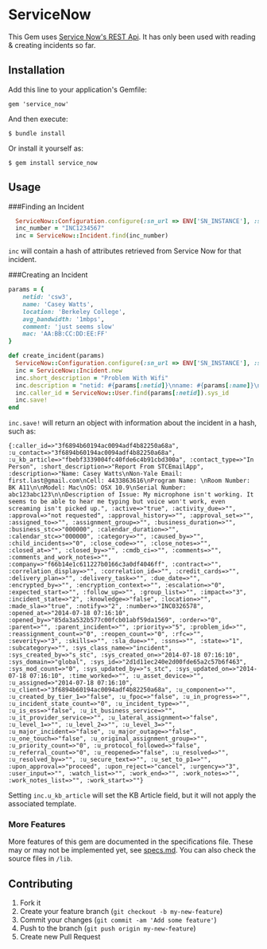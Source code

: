 # ServiceNow

This Gem uses [Service Now's REST Api](http://wiki.servicenow.com/index.php?title=REST_API). It has only been used with reading & creating incidents so far.

## Installation

Add this line to your application's Gemfile:

    gem 'service_now'

And then execute:

    $ bundle install

Or install it yourself as:

    $ gem install service_now

## Usage

###Finding an Incident
```ruby
  ServiceNow::Configuration.configure(:sn_url => ENV['SN_INSTANCE'], :sn_username => ENV['SN_USERNAME'], :sn_password => ENV['SN_PASSWORD'])
  inc_number = "INC1234567"
  inc = ServiceNow::Incident.find(inc_number)
```

`inc` will contain a hash of attributes retrieved from Service Now for that incident.


###Creating an Incident
```ruby
params = {
    netid: 'csw3',
    name: 'Casey Watts',
    location: 'Berkeley College',
    avg_bandwidth: '1mbps',
    comment: 'just seems slow'
    mac: 'AA:BB:CC:DD:EE:FF'
}

def create_incident(params)
  ServiceNow::Configuration.configure(:sn_url => ENV['SN_INSTANCE'], :sn_username => ENV['SN_USERNAME'], :sn_password => ENV['SN_PASSWORD'])
  inc = ServiceNow::Incident.new
  inc.short_description = "Problem With Wifi"
  inc.description = "netid: #{params[:netid]}\nname: #{params[:name]}\nlocation: #{params[:location]}\nbandwidth: #{params[:avg_bandwidth]}\ncomment: #{params[:comments]}\nmac: #{params[:mac]}"
  inc.caller_id = ServiceNow::User.find(params[:netid]).sys_id
  inc.save!
end
```

`inc.save!` will return an object with information about the incident in a hash, such as:

```
{:caller_id=>"3f6894b60194ac0094adf4b82250a68a", :u_contact=>"3f6894b60194ac0094adf4b82250a68a", :u_kb_article=>"fbebf3339004fc40fde6c4b91cbd300a", :contact_type=>"In Person", :short_description=>"Report From STCEmailApp", :description=>"Name: Casey Watts\nNon-Yale Email: first.last@gmail.com\nCell: 4433863616\nProgram Name: \nRoom Number: BK A11\n\nModel: Mac\nOS: OSX 10.9\nSerial Number: abc123abc123\n\nDescription of Issue: My microphone isn't working. It seems to be able to hear me typing but voice won't work, even screaming isn't picked up.", :active=>"true", :activity_due=>"", :approval=>"not requested", :approval_history=>"", :approval_set=>"", :assigned_to=>"", :assignment_group=>"", :business_duration=>"", :business_stc=>"000000", :calendar_duration=>"", :calendar_stc=>"000000", :category=>"", :caused_by=>"", :child_incidents=>"0", :close_code=>"", :close_notes=>"", :closed_at=>"", :closed_by=>"", :cmdb_ci=>"", :comments=>"", :comments_and_work_notes=>"", :company=>"f66b14e1c611227b0166c3a0df4046ff", :contract=>"", :correlation_display=>"", :correlation_id=>"", :credit_cards=>"", :delivery_plan=>"", :delivery_task=>"", :due_date=>"", :encrypted_by=>"", :encryption_context=>"", :escalation=>"0", :expected_start=>"", :follow_up=>"", :group_list=>"", :impact=>"3", :incident_state=>"2", :knowledge=>"false", :location=>"", :made_sla=>"true", :notify=>"2", :number=>"INC0326578", :opened_at=>"2014-07-18 07:16:10", :opened_by=>"85da3a532b577c00fcb01abf59da1569", :order=>"0", :parent=>"", :parent_incident=>"", :priority=>"5", :problem_id=>"", :reassignment_count=>"0", :reopen_count=>"0", :rfc=>"", :severity=>"3", :skills=>"", :sla_due=>"", :ssns=>"", :state=>"1", :subcategory=>"", :sys_class_name=>"incident", :sys_created_by=>"s_stc", :sys_created_on=>"2014-07-18 07:16:10", :sys_domain=>"global", :sys_id=>"2d1d11ec240e2d00fde65a2c57b6f463", :sys_mod_count=>"0", :sys_updated_by=>"s_stc", :sys_updated_on=>"2014-07-18 07:16:10", :time_worked=>"", :u_asset_device=>"", :u_assigned=>"2014-07-18 07:16:10", :u_client=>"3f6894b60194ac0094adf4b82250a68a", :u_component=>"", :u_created_by_tier_1=>"false", :u_fpoc=>"false", :u_in_progress=>"", :u_incident_state_count=>"0", :u_incident_type=>"", :u_is_ess=>"false", :u_it_business_service=>"", :u_it_provider_service=>"", :u_lateral_assignment=>"false", :u_level_1=>"", :u_level_2=>"", :u_level_3=>"", :u_major_incident=>"false", :u_major_outage=>"false", :u_one_touch=>"false", :u_original_assignment_group=>"", :u_priority_count=>"0", :u_protocol_followed=>"false", :u_referral_count=>"0", :u_reopened=>"false", :u_resolved=>"", :u_resolved_by=>"", :u_secure_text=>"", :u_set_to_p1=>"", :upon_approval=>"proceed", :upon_reject=>"cancel", :urgency=>"3", :user_input=>"", :watch_list=>"", :work_end=>"", :work_notes=>"", :work_notes_list=>"", :work_start=>""}
```

Setting `inc.u_kb_article` will set the KB Article field, but it will not apply the associated template.

### More Features

More features of this gem are documented in the specifications file. These may or may not be implemented yet, see [specs.md](specs.md).
You can also check the source files in `/lib`.

## Contributing

1. Fork it
2. Create your feature branch (`git checkout -b my-new-feature`)
3. Commit your changes (`git commit -am 'Add some feature'`)
4. Push to the branch (`git push origin my-new-feature`)
5. Create new Pull Request
